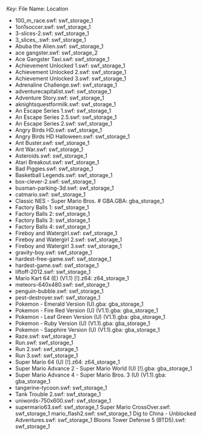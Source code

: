 *Key:* File Name: Location

* 100_m_race.swf: swf_storage_1
* 1on1soccer.swf: swf_storage_1
* 3-slices-2.swf: swf_storage_1
* 3_slices_.swf: swf_storage_1
* Abuba the Alien.swf: swf_storage_1
* ace gangster.swf: swf_storage_2
* Ace Gangster Taxi.swf: swf_storage_1
* Achievement Unlocked 1.swf: swf_storage_1
* Achievement Unlocked 2.swf: swf_storage_1
* Achievement Unlocked 3.swf: swf_storage_1
* Adrenaline Challenge.swf: swf_storage_1
* adventurecapitalist.swf: swf_storage_1
* Adventure Story.swf: swf_storage_1
* aknightsquestformilk.swf: swf_storage_1
* An Escape Series 1.swf: swf_storage_1
* An Escape Series 2.5.swf: swf_storage_1
* An Escape Series 2.swf: swf_storage_1
* Angry Birds HD.swf: swf_storage_1
* Angry Birds HD Halloween.swf: swf_storage_1
* Ant Buster.swf: swf_storage_1
* Ant War.swf: swf_storage_1
* Asteroids.swf: swf_storage_1
* Atari Breakout.swf: swf_storage_1
* Bad Piggies.swf: swf_storage_1
* Basketball Legends.swf: swf_storage_1
* box-clever-2.swf: swf_storage_1
* busman-parking-3d.swf: swf_storage_1
* catmario.swf: swf_storage_1
* Classic NES - Super Mario Bros. # GBA.GBA: gba_storage_1
* Factory Balls 1: swf_storage_1
* Factory Balls 2: swf_storage_1
* Factory Balls 3: swf_storage_1
* Factory Balls 4: swf_storage_1
* Fireboy and Watergirl.swf: swf_storage_1
* Fireboy and Watergirl 2.swf: swf_storage_1
* Fireboy and Watergirl 3.swf: swf_storage_1
* gravity-boy.swf: swf_storage_1
* hardest-free-game.swf: swf_storage_1
* hardest-game.swf: swf_storage_1
* liftoff-2012.swf: swf_storage_1
* Mario Kart 64 (E) (V1.1) [!].z64: z64_storage_1
* meteors-640x480.swf: swf_storage_1
* penguin-bubble.swf: swf_storage_1
* pest-destroyer.swf: swf_storage_1
* Pokemon - Emerald Version (U).gba: gba_storage_1
* Pokemon - Fire Red Version (U) (V1.1).gba: gba_storage_1
* Pokemon - Leaf Green Version (U) (V1.1).gba: gba_storage_1
* Pokemon - Ruby Version (U) (V1.1).gba: gba_storage_1
* Pokemon - Sapphire Version (U) (V1.1).gba: gba_storage_1
* Raze.swf: swf_storage_1
* Run.swf: swf_storage_1
* Run 2.swf: swf_storage_1
* Run 3.swf: swf_storage_1
* Super Mario 64 (U) [!].z64: z64_storage_1
* Super Mario Advance 2 - Super Mario World (U) [!].gba: gba_storage_1
* Super Mario Advance 4 - Super Mario Bros. 3 (U) (V1.1).gba: gba_storage_1
* tangerine-tycoon.swf: swf_storage_1
* Tank Trouble 2.swf: swf_storage_1
* uniwords-750x600.swf: swf_storage_1
* supermario63.swf: swf_storage_1
Super Mario CrossOver.swf: swf_storage_1
mario_flash2.swf: swf_storage_1
Dig to China - Unblocked Adventures.swf: swf_storage_1
Bloons Tower Defense 5 (BTD5).swf: swf_storage_1
